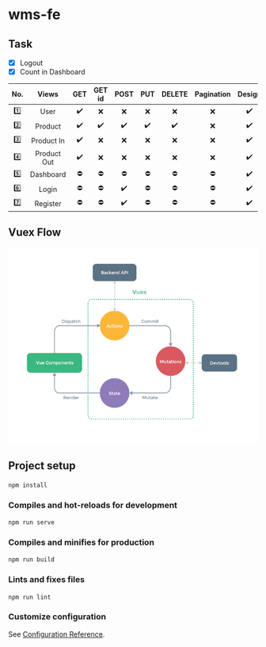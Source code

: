 # wms-fe

## Task

- [x] Logout
- [x] Count in Dashboard

| No.     | Views       | GET                | GET id             | POST               | PUT                | DELETE             | Pagination | Design             | Modals             | Alert      |
| :-----: | :---------: | :----------------: | :----------------: | :----------------: | :----------------: | :----------------: | :--------: | :----------------: | :----------------: | :--------: |
| :one:   | User        | :heavy_check_mark: | :x:                | :x:                | :x:                | :x:                | :x:        | :heavy_check_mark: | :heavy_check_mark: | :x:        |
| :two:   | Product     | :heavy_check_mark: | :heavy_check_mark: | :heavy_check_mark: | :heavy_check_mark: | :heavy_check_mark: | :x:        | :heavy_check_mark: | :heavy_check_mark: | :x:        |
| :three: | Product In  | :heavy_check_mark: | :x:                | :x:                | :x:                | :x:                | :x:        | :heavy_check_mark: | :heavy_check_mark: | :x:        |
| :four:  | Product Out | :heavy_check_mark: | :x:                | :x:                | :x:                | :x:                | :x:        | :heavy_check_mark: | :heavy_check_mark: | :x:        |
| :five:  | Dashboard   | :no_entry:         | :no_entry:         | :no_entry:         | :no_entry:         | :no_entry:         | :no_entry: | :heavy_check_mark: | :no_entry:         | :x:        |
| :six:   | Login       | :no_entry:         | :no_entry:         | :heavy_check_mark: | :no_entry:         | :no_entry:         | :no_entry: | :heavy_check_mark: | :no_entry:         | :x:        |
| :seven: | Register    | :no_entry:         | :no_entry:         | :heavy_check_mark: | :no_entry:         | :no_entry:         | :no_entry: | :heavy_check_mark: | :no_entry:         | :x:        |

## Vuex Flow

![Flow](./vuex.png)

## Project setup
```
npm install
```

### Compiles and hot-reloads for development
```
npm run serve
```

### Compiles and minifies for production
```
npm run build
```

### Lints and fixes files
```
npm run lint
```

### Customize configuration
See [Configuration Reference](https://cli.vuejs.org/config/).
